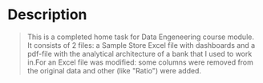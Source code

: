 # Description
> This is a completed home task for Data Engeneering course module. It consists of 2 files: a Sample Store Excel file with dashboards and a pdf-file with the analytical architecture of a bank that I used to work in.For an Excel file was modified: some columns were removed from the original data and other (like "Ratio") were added.
